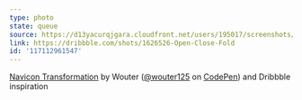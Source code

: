 ```yaml
---
type: photo
state: queue
source: https://d13yacurqjgara.cloudfront.net/users/195017/screenshots/1626526/fold_amp_3open.gif
link: https://dribbble.com/shots/1626526-Open-Close-Fold
id: '117112961547'
---
```

<p data-height="332" data-theme-id="51" data-slug-hash="azYXeO" data-default-tab="result" data-user="wouter125" class='codepen'><a href='http://codepen.io/wouter125/pen/azYXeO/'>Navicon Transformation</a> by Wouter (<a href='http://codepen.io/wouter125'>@wouter125</a> on <a href='http://codepen.io'>CodePen</a>) and Dribbble inspiration</p>
